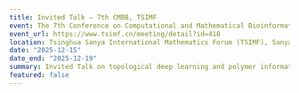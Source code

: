 ```yaml
---
title: Invited Talk — 7th CMBB, TSIMF
event: The 7th Conference on Computational and Mathematical Bioinformatics and Biophysics (CMBB)
event_url: https://www.tsimf.cn/meeting/detail?id=418
location: Tsinghua Sanya International Mathematics Forum (TSIMF), Sanya, China
date: "2025-12-15"
date_end: "2025-12-19"
summary: Invited Talk on topological deep learning and polymer informatics.
featured: false
---
```

